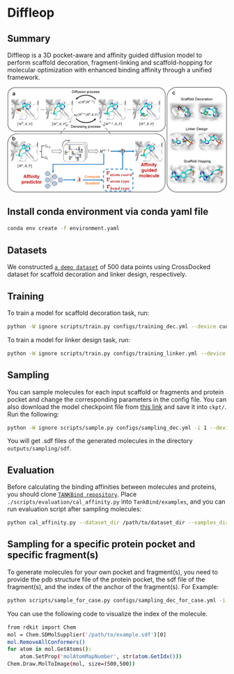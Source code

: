 # Diffleop

## Summary
Diffleop is a 3D pocket-aware and affinity guided diffusion model to perform scaffold decoration, fragment-linking and scaffold-hopping for molecular optimization with enhanced binding affinity through a unified framework.

<p align='center'>
<img src="./assets/overview.png" alt="architecture"/> 
</p>

## Install conda environment via conda yaml file
```bash
conda env create -f environment.yaml
```

## Datasets
We constructed [`a demo dataset`](./data/demo/) of 500 data points using CrossDocked dataset for scaffold decoration and linker design, respectively.

## Training
To train a model for scaffold decoration task, run:
```bash
python -W ignore scripts/train.py configs/training_dec.yml --device cuda:0 --type dec
```
To train a model for linker design task, run:
```bash
python -W ignore scripts/train.py configs/training_linker.yml --device cuda:0 --type linker
```

## Sampling
You can sample molecules for each input scaffold or fragments and protein pocket and change the corresponding parameters in the config file. You can also download the model checkpoint file from [this link](https://zenodo.org/records/14210941) and save it into `ckpt/`. Run the following:
```bash
python -W ignore scripts/sample.py configs/sampling_dec.yml -i 1 --device cuda:0 --type dec
```
You will get .sdf files of the generated molecules in the directory `outputs/sampling/sdf`. 

## Evaluation
Before calculating the binding affinities between molecules and proteins, you should clone [`TANKBind repository`](https://github.com/luwei0917/TankBind). Place `./scripts/evaluation/cal_affinity.py` into `TankBind/examples`, and you can run evaluation script after sampling molecules:
```bash
python cal_affinity.py --dataset_dir /path/to/dataset_dir --samples_dir ./outputs/sampling/sdf
```

## Sampling for a specific protein pocket and specific fragment(s)
To generate molecules for your own pocket and fragment(s), you need to provide the pdb structure file of the protein pocket, the sdf file of the fragment(s), and the index of the anchor of the fragment(s). 
For Example:
```bash
python scripts/sample_for_case.py configs/sampling_dec_for_case.yml -i 1 --device cuda:0 --type dec --protein_filename ./data/case/dec/2fjp_A.pdb --ligand_filename ./data/case/dec/retain.sdf --anchor_id_given_1 4
```
You can use the following code to visualize the index of the molecule.
```bash
from rdkit import Chem
mol = Chem.SDMolSupplier('/path/to/example.sdf')[0]
mol.RemoveAllConformers()
for atom in mol.GetAtoms():
    atom.SetProp('molAtomMapNumber', str(atom.GetIdx()))
Chem.Draw.MolToImage(mol, size=(500,500))
```